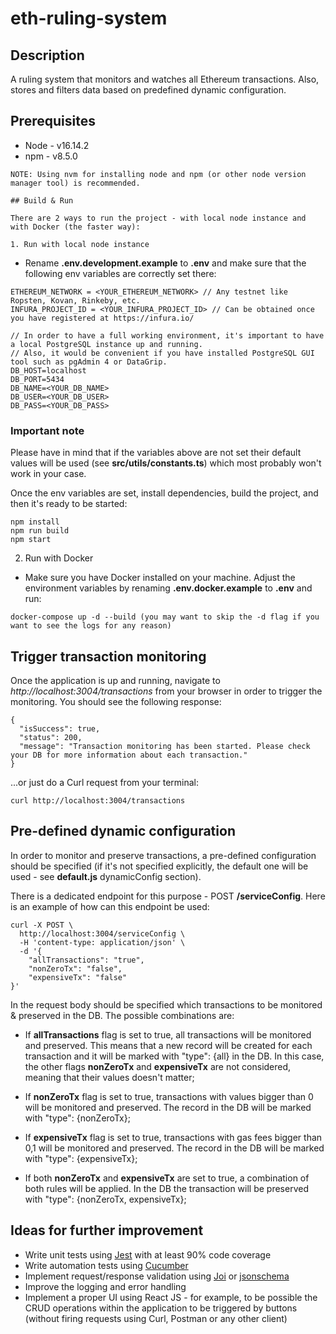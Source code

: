 # eth-ruling-system

## Description
A ruling system that monitors and watches all Ethereum transactions. Also, stores and filters data based on predefined dynamic configuration.
## Prerequisites

- Node - v16.14.2
- npm - v8.5.0
```
NOTE: Using nvm for installing node and npm (or other node version manager tool) is recommended.

## Build & Run

There are 2 ways to run the project - with local node instance and with Docker (the faster way):

1. Run with local node instance

```
- Rename __.env.development.example__ to __.env__ and make sure that the following env variables are correctly set there:

```
ETHEREUM_NETWORK = <YOUR_ETHEREUM_NETWORK> // Any testnet like Ropsten, Kovan, Rinkeby, etc.
INFURA_PROJECT_ID = <YOUR_INFURA_PROJECT_ID> // Can be obtained once you have registered at https://infura.io/

// In order to have a full working environment, it's important to have a local PostgreSQL instance up and running.
// Also, it would be convenient if you have installed PostgreSQL GUI tool such as pgAdmin 4 or DataGrip.
DB_HOST=localhost
DB_PORT=5434
DB_NAME=<YOUR_DB_NAME>
DB_USER=<YOUR_DB_USER>
DB_PASS=<YOUR_DB_PASS>
```
### Important note
Please have in mind that if the variables above are not set their default values will be used (see __src/utils/constants.ts__) which
most probably won't work in your case.

Once the env variables are set, install dependencies, build the project, and then it's ready to be started:
```
npm install
npm run build
npm start
```

2. Run with Docker

- Make sure you have Docker installed on your machine. Adjust the environment variables by renaming __.env.docker.example__ to __.env__ and run:
```
docker-compose up -d --build (you may want to skip the -d flag if you want to see the logs for any reason)
```

## Trigger transaction monitoring

Once the application is up and running, navigate to *http://localhost:3004/transactions* from your browser in order to trigger the monitoring. 
You should see the following response:

```
{
  "isSuccess": true,
  "status": 200,
  "message": "Transaction monitoring has been started. Please check your DB for more information about each transaction."
}
```

...or just do a Curl request from your terminal:

```
curl http://localhost:3004/transactions
```

## Pre-defined dynamic configuration

In order to monitor and preserve transactions, a pre-defined configuration should be specified (if it's not specified explicitly, the default one will be used - see __default.js__ dynamicConfig section).

There is a dedicated endpoint for this purpose - POST __/serviceConfig__. Here is an example of how can this endpoint be used:

```
curl -X POST \
  http://localhost:3004/serviceConfig \
  -H 'content-type: application/json' \
  -d '{
    "allTransactions": "true",
    "nonZeroTx": "false",
    "expensiveTx": "false"
}'
```

In the request body should be specified which transactions to be monitored & preserved in the DB. The possible combinations are:

* If __allTransactions__ flag is set to true, all transactions will be monitored and preserved. This means that a new record will be created for each transaction and it will be marked with "type": {all} in the DB. In this case, the other flags __nonZeroTx__ and __expensiveTx__ are not considered, meaning that their values doesn't matter;
* If __nonZeroTx__ flag is set to true, transactions with values bigger than 0 will be monitored and preserved. The record in the DB will be marked with "type": {nonZeroTx};
* If __expensiveTx__ flag is set to true, transactions with gas fees bigger than 0,1 will be monitored and preserved. The record in the DB will be marked with "type": {expensiveTx};

* If both __nonZeroTx__ and __expensiveTx__ are set to true, a combination of both rules will be applied. In the DB the transaction will be preserved with "type": {nonZeroTx, expensiveTx};

## Ideas for further improvement

* Write unit tests using [Jest](https://www.npmjs.com/package/jest) with at least 90% code coverage
* Write automation tests using [Cucumber](https://www.npmjs.com/package/cucumber)
* Implement request/response validation using [Joi](https://www.npmjs.com/package/joi) or  [jsonschema](https://www.npmjs.com/package/jsonschema)
* Improve the logging and error handling
* Implement a proper UI using React JS - for example, to be possible the CRUD operations within the application to be triggered by buttons (without firing requests using Curl, Postman or any other client)
